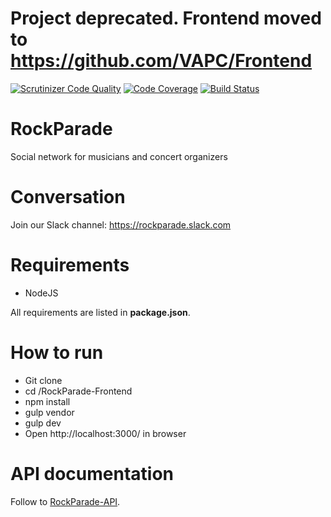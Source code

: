 # Project deprecated. Frontend moved to https://github.com/VAPC/Frontend

[![Scrutinizer Code Quality](https://scrutinizer-ci.com/g/VAPC/RockParade-Frontend/badges/quality-score.png?b=master)](https://scrutinizer-ci.com/g/VAPC/RockParade-Frontend/?branch=master)
[![Code Coverage](https://scrutinizer-ci.com/g/VAPC/RockParade-Frontend/badges/coverage.png?b=master)](https://scrutinizer-ci.com/g/VAPC/RockParade-Frontend/?branch=master)
[![Build Status](https://scrutinizer-ci.com/g/VAPC/RockParade-Frontend/badges/build.png?b=master)](https://scrutinizer-ci.com/g/VAPC/RockParade-Frontend/build-status/master)

RockParade
==========
Social network for musicians and concert organizers

Conversation
============
Join our Slack channel: https://rockparade.slack.com

Requirements
============
* NodeJS

All requirements are listed in **package.json**.

How to run
==========
* Git clone
* cd /RockParade-Frontend
* npm install
* gulp vendor
* gulp dev
* Open http://localhost:3000/ in browser

API documentation
=================
Follow to [RockParade-API](https://github.com/VAPC/RockParade-API).
